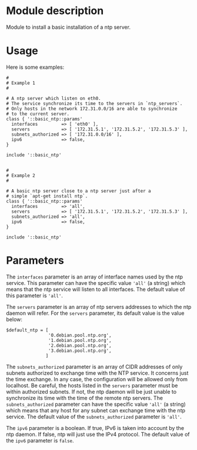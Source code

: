 # Module description

Module to install a basic installation of a ntp server.




# Usage

Here is some examples:

```puppet
#
# Example 1
#

# A ntp server which listen on eth0.
# The service synchronize its time to the servers in `ntp_servers`.
# Only hosts in the network 172.31.0.0/16 are able to synchronize
# to the current server.
class { '::basic_ntp::params'
  interfaces         => [ 'eth0' ],
  servers            => [ '172.31.5.1', '172.31.5.2', '172.31.5.3' ],
  subnets_authorized => [ '172.31.0.0/16' ],
  ipv6               => false,
}

include '::basic_ntp'


#
# Example 2
#

# A basic ntp server close to a ntp server just after a
# simple `apt-get install ntp`.
class { '::basic_ntp::params'
  interfaces         => 'all',
  servers            => [ '172.31.5.1', '172.31.5.2', '172.31.5.3' ],
  subnets_authorized => 'all',
  ipv6               => false,
}

include '::basic_ntp'
```




# Parameters

The `interfaces` parameter is an array of interface names
used by the ntp service. This parameter can have the
specific value `'all'` (a string) which means that the ntp
service will listen to all interfaces. The default value
of this parameter is `'all'`.

The `servers` parameter is an array of ntp servers addresses
to which the ntp daemon will refer. For the `servers`
parameter, its default value is the value below:

```puppet
$default_ntp = [
                '0.debian.pool.ntp.org',
                '1.debian.pool.ntp.org',
                '2.debian.pool.ntp.org',
                '3.debian.pool.ntp.org',
               ]
```

The `subnets_authorized` parameter is an array of CIDR
addresses of only subnets authorized to exchange time with
the NTP service. It concerns just the time exchange. In any
case, the configuration will be allowed only from localhost.
Be careful, the hosts listed in the `servers` parameter must
be within authorized subnets. If not, the ntp daemon will be
just unable to synchronize its time with the time of the
remote ntp servers. The `subnets_authorized` parameter can
have the specific value `'all'` (a string) which means that
any host for any subnet can exchange time with the ntp
service. The default value of the `subnets_authorized`
parameter is `'all'`.

The `ipv6` parameter is a boolean. If true, IPv6 is taken
into account by the ntp daemon. If false, ntp will just use
the IPv4 protocol. The default value of the `ipv6` parameter
is `false`.




